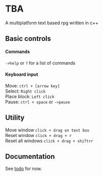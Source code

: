 # TBA
A multiplatform text based rpg written in c++

## Basic controls
#### Commands
`->help` or `?` for a list of commands
#### Keyboard input

Move: `ctrl + [arrow key]`<br>
Select: `Right click`<br>
Place block:  `Left click` <br>
Pause:   `ctrl + space` or `->pause` <br>

## Utility

Move window `click + drag on text box`<br>
Reset window `click + drag + r`<br>
Reset all windows `click + drag + shift+r`<br>

## Documentation
See [todo](https://github.com/garrbows/TBA/blob/master/docs/todo.txt) for now.


